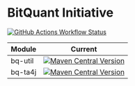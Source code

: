 # BitQuant Initiative

[![GitHub Actions Workflow Status](https://img.shields.io/github/actions/workflow/status/bitquant-initiative/bq/.github%2Fworkflows%2Fbuild.yml?branch=main)](https://github.com/bitquant-initiative/bq/actions?query=branch%3Amain)


| Module | Current |
|--------|---------|
| bq-util | [![Maven Central Version](https://img.shields.io/maven-central/v/io.github.bitquant-initiative/bq-util?color=blue)](https://central.sonatype.com/artifact/io.github.bitquant-initiative/bq-util)  |
| bq-ta4j | [![Maven Central Version](https://img.shields.io/maven-central/v/io.github.bitquant-initiative/bq-ta4j?color=blue)](https://central.sonatype.com/artifact/io.github.bitquant-initiative/bq-ta4j)  |
